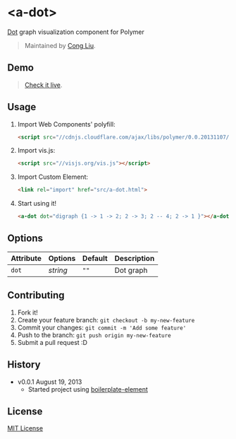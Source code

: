 # &lt;a-dot&gt;

[Dot](http://www.graphviz.org/content/dot-language) graph visualization component for Polymer

> Maintained by [Cong Liu](https://github.com/ghostoy).

## Demo

> [Check it live](http://ghostoy.github.io/a-dot).

## Usage

1. Import Web Components' polyfill:

	```html
	<script src="//cdnjs.cloudflare.com/ajax/libs/polymer/0.0.20131107/polymer.min.js"></script>
	```
2. Import vis.js:

	```html
	<script src="//visjs.org/vis.js"></script>
	```

3. Import Custom Element:

	```html
	<link rel="import" href="src/a-dot.html">
	```

4. Start using it!

	```html
	<a-dot dot="digraph {1 -> 1 -> 2; 2 -> 3; 2 -- 4; 2 -> 1 }"></a-dot>
	```

## Options

Attribute  | Options                   | Default             | Description
---        | ---                       | ---                 | ---
`dot`      | *string*                  | `""`                | Dot graph

## Contributing

1. Fork it!
2. Create your feature branch: `git checkout -b my-new-feature`
3. Commit your changes: `git commit -m 'Add some feature'`
4. Push to the branch: `git push origin my-new-feature`
5. Submit a pull request :D

## History

* v0.0.1 August 19, 2013
	* Started project using [boilerplate-element](https://github.com/customelements/boilerplate-element)

## License

[MIT License](http://opensource.org/licenses/MIT)